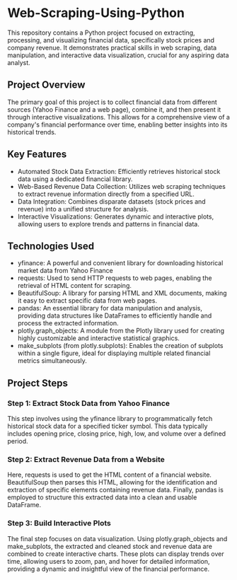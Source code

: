 # Web-Scraping-Using-Python
This repository contains a Python project focused on extracting, processing, and visualizing financial data, specifically stock prices and company revenue. It demonstrates practical skills in web scraping, data manipulation, and interactive data visualization, crucial for any aspiring data analyst.

## Project Overview
The primary goal of this project is to collect financial data from different sources (Yahoo Finance and a web page), combine it, and then present it through interactive visualizations. This allows for a comprehensive view of a company's financial performance over time, enabling better insights into its historical trends.

## Key Features
* Automated Stock Data Extraction: Efficiently retrieves historical stock data using a dedicated financial library.
* Web-Based Revenue Data Collection: Utilizes web scraping techniques to extract revenue information directly from a specified URL.
* Data Integration: Combines disparate datasets (stock prices and revenue) into a unified structure for analysis.
* Interactive Visualizations: Generates dynamic and interactive plots, allowing users to explore trends and patterns in financial data.

## Technologies Used
* yfinance: A powerful and convenient library for downloading historical market data from Yahoo Finance
* requests: Used to send HTTP requests to web pages, enabling the retrieval of HTML content for scraping.
* BeautifulSoup: A library for parsing HTML and XML documents, making it easy to extract specific data from web pages.
* pandas: An essential library for data manipulation and analysis, providing data structures like DataFrames to efficiently handle and process the extracted information.
* plotly.graph_objects: A module from the Plotly library used for creating highly customizable and interactive statistical graphics.
* make_subplots (from plotly.subplots): Enables the creation of subplots within a single figure, ideal for displaying multiple related financial metrics simultaneously.

## Project Steps
### Step 1: Extract Stock Data from Yahoo Finance
This step involves using the yfinance library to programmatically fetch historical stock data for a specified ticker symbol. This data typically includes opening price, closing price, high, low, and volume over a defined period.

### Step 2: Extract Revenue Data from a Website
Here, requests is used to get the HTML content of a financial website. BeautifulSoup then parses this HTML, allowing for the identification and extraction of specific elements containing revenue data. Finally, pandas is employed to structure this extracted data into a clean and usable DataFrame.

### Step 3: Build Interactive Plots
The final step focuses on data visualization. Using plotly.graph_objects and make_subplots, the extracted and cleaned stock and revenue data are combined to create interactive charts. These plots can display trends over time, allowing users to zoom, pan, and hover for detailed information, providing a dynamic and insightful view of the financial performance.
